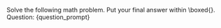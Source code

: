 Solve the following math problem. Put your final answer within \boxed{}.
Question: {question_prompt}